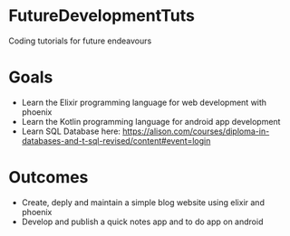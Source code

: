 # FutureDevelopmentTuts
Coding tutorials for future endeavours

# Goals
+ Learn the Elixir programming language for web development with phoenix
+ Learn the Kotlin programming language for android app development
+ Learn SQL Database here: https://alison.com/courses/diploma-in-databases-and-t-sql-revised/content#event=login

# Outcomes
+ Create, deply and maintain a simple blog website using elixir and phoenix
+ Develop and publish a quick notes app and to do app on android
